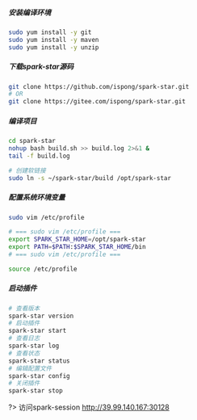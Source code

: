 ##### 安装编译环境

```bash
sudo yum install -y git
sudo yum install -y maven
sudo yum install -y unzip
```

##### 下载spark-star源码

```bash
git clone https://github.com/ispong/spark-star.git
# OR
git clone https://gitee.com/ispong/spark-star.git
```

##### 编译项目

```bash 
cd spark-star
nohup bash build.sh >> build.log 2>&1 &
tail -f build.log

# 创建软链接
sudo ln -s ~/spark-star/build /opt/spark-star
```

##### 配置系统环境变量

```bash
sudo vim /etc/profile

# === sudo vim /etc/profile ===
export SPARK_STAR_HOME=/opt/spark-star
export PATH=$PATH:$SPARK_STAR_HOME/bin
# === sudo vim /etc/profile ===

source /etc/profile
```

##### 启动插件

```bash
# 查看版本
spark-star version
# 启动插件
spark-star start
# 查看日志
spark-star log
# 查看状态
spark-star status
# 编辑配置文件
spark-star config
# 关闭插件
spark-star stop
```

?> 访问spark-session http://39.99.140.167:30128
